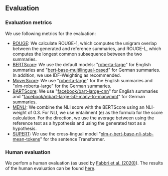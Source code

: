 ## Evaluation 

### Evaluation metrics

We use following metrics for the evaluation: 
* [ROUGE](https://pypi.org/project/rouge-score/): We calculate ROUGE-1, which computes the unigram overlap between the generated and reference summaries, and ROUGE-L, which computes the longest common subsequence between the two summaries.
* [BERTScore](https://github.com/Tiiiger/bert_score): We use the default models: "[roberta-large](https://huggingface.co/roberta-large)" for English summaries and "[bert-base-multilingual-cased](https://huggingface.co/bert-base-multilingual-cased)" for German summaries. In addition, we use IDF-Weighting as recommended.
* [MoverScore](https://github.com/AIPHES/emnlp19-moverscore): We use "[roberta-large](https://huggingface.co/roberta-large)" for the English summaries
and "xlm-roberta-large" for the German summaries.
* [BARTScore](https://github.com/neulab/BARTScore): We use "[facebook/bart-large-cnn](https://huggingface.co/facebook/bart-large-cnn)" for English summaries and "[facebook/mbart-large-50-many-to-manymmt](https://huggingface.co/facebook/mbart-large-50-many-to-many-mmt)" for German summaries.
* [MENLI](https://github.com/cyr19/MENLI): We combine the NLI score with the BERTScore using an NLI-weight of 0.3. For NLI, we use entailment (e) as the formula for the score calculation. For the direction, we use the average between using the reference text as a hypothesis and using the generated text as a hypothesis.
* [SUPERT](https://github.com/Yale-LILY/SummEval/tree/master/evaluation/summ_eval): We use the cross-lingual model "[xlm-r-bert-base-nli-stsb-mean-tokens](https://huggingface.co/sentence-transformers/xlm-r-bert-base-nli-stsb-mean-tokens)" for the sentence Transformer.

### Human evaluation

We perfom a human evaluation (as used by [Fabbri et al. (2020)](https://arxiv.org/abs/2007.12626)). The results of the human evaluation can be found [here](https://drive.google.com/drive/folders/1MWvEuXcX9GTBPGgvjHcBRZu3ZnbMUC8Q?usp=sharing). 
